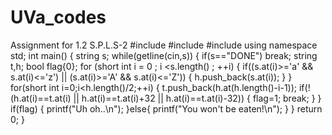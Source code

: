 # UVa_codes
Assignment for 1.2 S.P.L.S-2 
#include<cstdio>
#include<string>
#include<iostream>
using namespace std;
int main()
{
    string s;
    while(getline(cin,s))
    {
        if(s=="DONE")
            break;
        string t,h;
        bool flag{0};
        for (short int i = 0 ; i <s.length() ; ++i) {
            if((s.at(i)>='a' && s.at(i)<='z') || (s.at(i)>='A' && s.at(i)<='Z'))
            {
                h.push_back(s.at(i));
            }
        }
        for(short int i=0;i<h.length()/2;++i)
        {
            t.push_back(h.at(h.length()-i-1));
            if(!(h.at(i)==t.at(i) || h.at(i)==t.at(i)+32 || h.at(i)==t.at(i)-32))
            {
                flag=1;
                break;
            }
        }
        if(flag)
        {
            printf("Uh oh..\n");
        }else{
            printf("You won't be eaten!\n");
        }
    }
    return 0;
}
